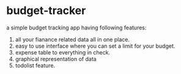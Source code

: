# budget-tracker
a simple budget tracking app having following features:
1. all your fianance related data all in one place.
2. easy to use interface where you can set a limit for your budget.
3. expense table to everything in check.
4. graphical representation of data
5. todolist feature.
